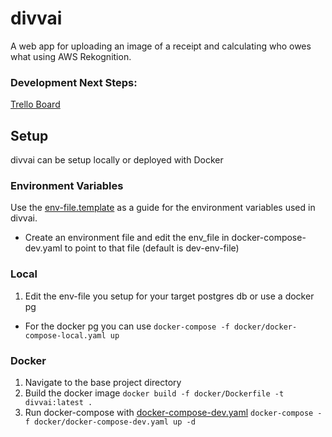 # divvai
A web app for uploading an image of a receipt and calculating who owes what using AWS Rekognition.

### Development Next Steps:
[Trello Board](https://trello.com/b/sa1EM33j/divvai)

## Setup
divvai can be setup locally or deployed with Docker

### Environment Variables
Use the [env-file.template](./docker/env-files/env-file.template) as a guide for the environment variables used in divvai.
- Create an environment file and edit the env_file in docker-compose-dev.yaml to point to that file (default is dev-env-file)

### Local
1. Edit the env-file you setup for your target postgres db or use a docker pg
- For the docker pg you can use `docker-compose -f docker/docker-compose-local.yaml up`

### Docker
1. Navigate to the base project directory
2. Build the docker image 
`docker build -f docker/Dockerfile -t divvai:latest .`
4. Run docker-compose with [docker-compose-dev.yaml](./docker/docker-compose-dev.yaml)
`docker-compose -f docker/docker-compose-dev.yaml up -d`
